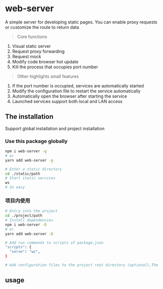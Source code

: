 # web-server

A simple server for developing static pages. You can enable proxy requests or customize the route to return data

> Core functions
1. Visual static server
2. Request proxy forwarding
3. Request mock
4. Modify code browser hot update
5. Kill the process that occupies port number

> Other highlights small features
1. If the port number is occupied, services are automatically started
2. Modify the configuration file to restart the service automatically
3. Automatically open the browser after starting the service
4. Launched services support both local and LAN access

## The installation

Support global installation and project installation

### Use this package globally
```bash
npm i web-server -g
# or
yarn add web-server -g

# Enter a static directory
cd ./static/path
# Start static services
ws
# So easy
```

### 项目内使用

```bash
# Entry into the project
cd ./project/path
# Install dependencies
npm i web-server -D
# or
yarn add web-server -D

# Add run commands to scripts of package.json
"scripts": {
  "serve": "ws",
}

# Add configuration files to the project root directory (optional),The file name: ws.config.js

```

## usage

